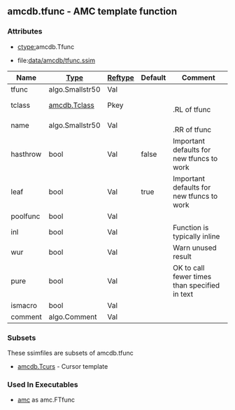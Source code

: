 ## amcdb.tfunc - AMC template function


### Attributes
<a href="#attributes"></a>
* [ctype:](/txt/ssimdb/dmmeta/ctype.md)amcdb.Tfunc

* file:[data/amcdb/tfunc.ssim](/data/amcdb/tfunc.ssim)

|Name|[Type](/txt/ssimdb/dmmeta/ctype.md)|[Reftype](/txt/ssimdb/dmmeta/reftype.md)|Default|Comment|
|---|---|---|---|---|
|tfunc|algo.Smallstr50|Val|
|tclass|[amcdb.Tclass](/txt/ssimdb/amcdb/tclass.md)|Pkey||<br>.RL of tfunc|
|name|algo.Smallstr50|Val||<br>.RR of tfunc|
|hasthrow|bool|Val|false|Important defaults for new tfuncs to work|
|leaf|bool|Val|true|Important defaults for new tfuncs to work|
|poolfunc|bool|Val|
|inl|bool|Val||Function is typically inline|
|wur|bool|Val||Warn unused result|
|pure|bool|Val||OK to call fewer times than specified in text|
|ismacro|bool|Val|
|comment|algo.Comment|Val|

### Subsets
<a href="#subsets"></a>
These ssimfiles are subsets of amcdb.tfunc

* [amcdb.Tcurs](/txt/ssimdb/amcdb/tcurs.md) - Cursor template

### Used In Executables
<a href="#used-in-executables"></a>
* [amc](/txt/exe/amc/README.md) as amc.FTfunc

